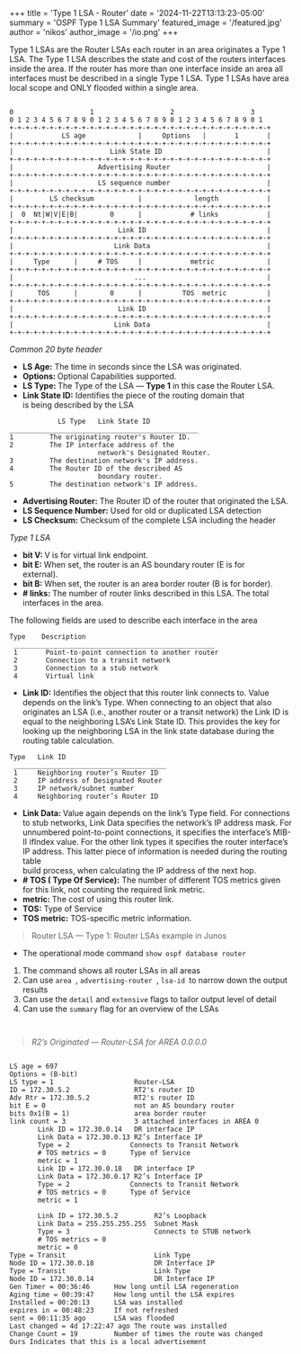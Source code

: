 +++
title = 'Type 1 LSA - Router'
date = '2024-11-22T13:13:23-05:00'
summary = 'OSPF Type 1 LSA Summary'
featured_image = '/featured.jpg'
author = 'nikos'
author_image = '/io.png'
+++

<p>Type 1 LSAs are the Router LSAs each router in an area originates a Type 1 LSA. The Type 1 LSA describes the state and cost of the routers interfaces inside the area. If the router has more than one interface inside an area all interfaces must be described in a single Type 1 LSA. Type 1 LSAs have area local scope and ONLY flooded within a single area.</p>



<pre class="wp-block-code"><code>
0                   1                   2                   3
0 1 2 3 4 5 6 7 8 9 0 1 2 3 4 5 6 7 8 9 0 1 2 3 4 5 6 7 8 9 0 1
+-+-+-+-+-+-+-+-+-+-+-+-+-+-+-+-+-+-+-+-+-+-+-+-+-+-+-+-+-+-+-+-+
|            LS age             |     Options   |       1       |
+-+-+-+-+-+-+-+-+-+-+-+-+-+-+-+-+-+-+-+-+-+-+-+-+-+-+-+-+-+-+-+-+
|                        Link State ID                          |
+-+-+-+-+-+-+-+-+-+-+-+-+-+-+-+-+-+-+-+-+-+-+-+-+-+-+-+-+-+-+-+-+
|                     Advertising Router                        |
+-+-+-+-+-+-+-+-+-+-+-+-+-+-+-+-+-+-+-+-+-+-+-+-+-+-+-+-+-+-+-+-+
|                     LS sequence number                        |
+-+-+-+-+-+-+-+-+-+-+-+-+-+-+-+-+-+-+-+-+-+-+-+-+-+-+-+-+-+-+-+-+
|         LS checksum           |             length            |
+-+-+-+-+-+-+-+-+-+-+-+-+-+-+-+-+-+-+-+-+-+-+-+-+-+-+-+-+-+-+-+-+
|  0  Nt|W|V|E|B|        0      |            # links            |
+-+-+-+-+-+-+-+-+-+-+-+-+-+-+-+-+-+-+-+-+-+-+-+-+-+-+-+-+-+-+-+-+
|                          Link ID                              |
+-+-+-+-+-+-+-+-+-+-+-+-+-+-+-+-+-+-+-+-+-+-+-+-+-+-+-+-+-+-+-+-+
|                         Link Data                             |
+-+-+-+-+-+-+-+-+-+-+-+-+-+-+-+-+-+-+-+-+-+-+-+-+-+-+-+-+-+-+-+-+
|     Type      |     # TOS     |            metric             |
+-+-+-+-+-+-+-+-+-+-+-+-+-+-+-+-+-+-+-+-+-+-+-+-+-+-+-+-+-+-+-+-+
|                              ...                              |
+-+-+-+-+-+-+-+-+-+-+-+-+-+-+-+-+-+-+-+-+-+-+-+-+-+-+-+-+-+-+-+-+
|      TOS      |        0      |          TOS  metric          |
+-+-+-+-+-+-+-+-+-+-+-+-+-+-+-+-+-+-+-+-+-+-+-+-+-+-+-+-+-+-+-+-+
|                          Link ID                              |
+-+-+-+-+-+-+-+-+-+-+-+-+-+-+-+-+-+-+-+-+-+-+-+-+-+-+-+-+-+-+-+-+
|                         Link Data                             |
+-+-+-+-+-+-+-+-+-+-+-+-+-+-+-+-+-+-+-+-+-+-+-+-+-+-+-+-+-+-+-+-+
</code></pre>



<p><em>Common 20 byte header</em></p>



<ul>
<li><strong>LS Age:</strong>&nbsp;The time in seconds since the LSA was originated.</li>
<li><strong>Options:&nbsp;</strong>Optional Capabilities supported.</li>
<li><strong>LS Type:&nbsp;</strong>The Type of the LSA —&nbsp;<strong>Type 1</strong>&nbsp;in this case the Router LSA.</li>
<li><strong>Link State ID:</strong>&nbsp;Identifies the piece of the routing domain that<br>is being described by the LSA</li>
</ul>



<pre class="wp-block-code"><code>            LS Type   Link State ID
_______________________________________________
1         The originating router's Router ID.
2         The IP interface address of the
                      network's Designated Router.
3         The destination network's IP address.
4         The Router ID of the described AS
                      boundary router.
5         The destination network's IP address.</code></pre>



<ul>
<li><strong>Advertising Router:</strong>&nbsp;The Router ID of the router that originated the LSA.</li>
<li><strong>LS Sequence Number:</strong>&nbsp;Used for old or duplicated LSA detection</li>
<li><strong>LS Checksum:</strong>&nbsp;Checksum of the complete LSA including the header</li>
</ul>


<p><em>Type 1 LSA</em></p>


<ul>
<li><strong>bit V:&nbsp;</strong>V is for virtual link endpoint.</li>
<li><strong>bit E:&nbsp;</strong>When set, the router is an AS boundary router (E is for<br>external).</li>
<li><strong>bit B:&nbsp;</strong>When set, the router is an area border router (B is for border).</li>
<li><strong># links:&nbsp;</strong>The number of router links described in this LSA. The total interfaces in the area.</li>
</ul>


<p>The following fields are used to describe each interface in the area</p>



<pre class="wp-block-code"><code>Type    Description
 __________________________________________________
 1       Point-to-point connection to another router
 2       Connection to a transit network
 3       Connection to a stub network
 4       Virtual link</code></pre>



<ul>
<li><strong>Link ID:</strong>&nbsp;Identifies the object that this router link connects to. Value depends on the link’s Type. When connecting to an object that also originates an LSA (i.e., another router or a transit network) the Link ID is equal to the neighboring LSA’s Link State ID. This provides the key for looking up the neighboring LSA in the link state database during the routing table calculation.</li>
</ul>



<pre class="wp-block-code"><code>Type   Link ID
 ______________________________________
 1     Neighboring router’s Router ID
 2     IP address of Designated Router
 3     IP network/subnet number
 4     Neighboring router’s Router ID</code></pre>



<ul>
<li><strong>Link Data:&nbsp;</strong>Value again depends on the link’s Type field. For connections to stub networks, Link Data specifies the network’s IP address mask. For unnumbered point-to-point connections, it specifies the interface’s MIB-II ifIndex value. For the other link types it specifies the router interface’s IP address. This latter piece of information is needed during the routing table<br>build process, when calculating the IP address of the next hop.</li>



<li><strong># TOS ( Type Of Service):</strong>&nbsp;The number of different TOS metrics given for this link, not counting the required link metric.</li>



<li><strong>metric:&nbsp;</strong>The cost of using this router link.</li>
<li><strong>TOS:</strong>&nbsp;Type of Service</li>
<li><strong>TOS metric:</strong>&nbsp;TOS-specific metric information.</li>
</ul>



<blockquote class="wp-block-quote is-layout-flow wp-block-quote-is-layout-flow">
<p id="a047">Router LSA — Type 1: Router LSAs example in Junos</p>
</blockquote>



<ul>
<li>The operational mode command&nbsp;<code>show ospf database router</code></li>
</ul>

<ol>
<li>The command shows all router LSAs in all areas</li>
<li>Can use&nbsp;<code>area&nbsp;</code>,&nbsp;<code>advertising-router&nbsp;</code>,&nbsp;<code>lsa-id&nbsp;</code>to narrow down the output results</li>
<li>Can use the&nbsp;<code>detail</code>&nbsp;and&nbsp;<code>extensive</code>&nbsp;flags to tailor output level of detail</li>

<li>Can use the&nbsp;<code>summary</code>&nbsp;flag for an overview of the LSAs</li>
</ol>

<figure class="wp-block-image"><img decoding="async" src="https://miro.medium.com/v2/resize:fit:1294/1*EVIbXaUwHpMm4FL_eXno9w.png" alt=""/></figure>
<figure class="wp-block-image"><img decoding="async" src="https://miro.medium.com/v2/resize:fit:1294/1*8rrBBOzfjHutyfx5q5Gqtw.png" alt=""/></figure>

<blockquote class="wp-block-quote is-layout-flow wp-block-quote-is-layout-flow">
<p><em>R2’s Originated — Router-LSA for AREA 0.0.0.0</em></p>
</blockquote>


<pre class="wp-block-code"><code>
LS age = 697                   
Options = (B-bit)              
LS type = 1                    Router-LSA
ID = 172.30.5.2                RT2's router ID
Adv Rtr = 172.30.5.2           RT2's router ID
bit E = 0                      not an AS boundary router
bits 0x1(B = 1)                area border router
link count = 3                 3 attached interfaces in AREA 0 
       Link ID = 172.30.0.14   DR interface IP 
       Link Data = 172.30.0.13 R2’s Interface IP 
       Type = 2               Connects to Transit Network 
       # TOS metrics = 0      Type of Service 
       metric = 1
       Link ID = 172.30.0.18   DR interface IP 
       Link Data = 172.30.0.17 R2’s Interface IP 
       Type = 2               Connects to Transit Network 
       # TOS metrics = 0      Type of Service 
       metric = 1

       Link ID = 172.30.5.2         R2’s Loopback 
       Link Data = 255.255.255.255  Subnet Mask 
       Type = 3                     Connects to STUB network
       # TOS metrics = 0
       metric = 0
Type = Transit                      Link Type 
Node ID = 172.30.0.18               DR Interface IP 
Type = Transit                      Link Type 
Node ID = 172.30.0.14               DR Interface IP
Gen Timer = 00:36:46      How long until LSA regeneration 
Aging time = 00:39:47     How long until the LSA expires 
Installed = 00:20:13      LSA was installed
expires in = 00:48:23     If not refreshed 
sent = 00:11:35 ago       LSA was flooded
Last changed = 4d 17:22:47 ago The route was installed
Change Count = 19         Number of times the route was changed 
Ours Indicates that this is a local advertisement  
</code></pre>

